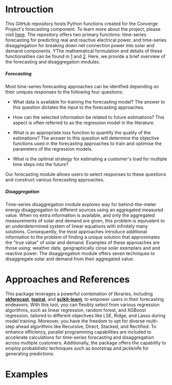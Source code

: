 # Introuction

This GitHub repository hosts Python functions created for the Converge Project's forecasting component. To learn more about the project, please visit [here](https://arena.gov.au/projects/project-converge-act-distributed-energy-resources-demonstration-pilot/). The repository offers two primary functions: time-series forecasting for predicting real and reactive electrical power, and time-series disaggregation for breaking down net connection power into solar and demand components. YThe mathematical formulation and details of these functionalities can be found in [1](https://raw.githubusercontent.com/SeyyedMahdiNoori/converge_load_forecasting_data/main/Disaggregation.pdf) and [2](https://raw.githubusercontent.com/SeyyedMahdiNoori/Forecasting.pdf). Here, we provide a brief overview of the forecasting and disaggregation modules.

##### Forecasting

Most time-series forecasting approaches can be identfied depending on their uniques responses to the following four questions:
    
* What data is available for training the forecasting model? The answer to this question dictates the input to the forecasting approaches.

* How can the selected information be related to future estimations? This aspect is often referred to as the regression model in the literature.

*  What is an appropriate loss function to quantify the quality of the estimations? The answer to this question will determine the objective functions used in the forecasting approaches to train and optimise the parameters of the regression models.

* What is the optimal strategy for estimating a customer's load for multiple time steps into the future?

Our forecasting module allows users to select responses to these questions and construct various forecasting approaches. 

  



##### Disaggregation

Time-series disaggregation module explores way for behind-the-meter energy disaggregation to different sources using an aggregated measured value. When no extra information is available, and only the aggregated measurements of solar and demand are given, this problem is equivalent to an underdetermined system of linear equations with infinitely many solutions. Consequently, the most approaches introduce additional information to the problem of finding a unique solution that approximates the "true value" of solar and demand. Examples of these approaches are those using: weather data, geographically close solar exemplars and and reactive power. The disaggregation module offers seven techniques to disaggregate solar and demand from their aggregated value.

# Approaches and References
This package leverages a powerful combination of libraries, including **[skforecast](https://skforecast.org/0.9.1/index.html)**, **[tspiral](https://github.com/cerlymarco/tspiral)**, and **[scikit-learn](https://scikit-learn.org/stable/)**, to empower users in their forecasting endeavors. With this tool, you can flexibly select from various regression algorithms, such as linear regression, random forest, and XGBoost regression, tailored to different objectives like LSE, Ridge, and Lasso during model training. Moreover, you have the freedom to opt for diverse multi-step ahead algorithms like Recursive, Direct, Stacked, and Rectified. To enhance efficiency, parallel programming capabilities are included to accelerate calculations for time-series forecasting and disaggregation across multiple customers. Additionally, the package offers the capability to employ probabilistic techniques such as bootstrap and jackknife for generating predictions.


# Examples



